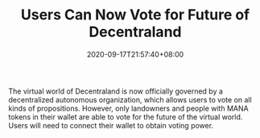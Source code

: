 ﻿---
title: "Users Can Now Vote for Future of Decentraland"
date: 2020-09-17T21:57:40+08:00
lastmod: 2020-09-17T16:45:40+08:00
draft: false
authors: ["Mabel"]
description: "The virtual world of Decentraland is now officially governed by a decentralized autonomous organization, which allows users to vote on all kinds of propositions. However, only landowners and people with MANA tokens in their wallet are able to vote for the future of the virtual world. Users will need to connect their wallet to obtain voting power."
featuredImage: "users-can-now-vote-for-future-of-decentraland.png"
tags: ["Virtual World","Play to Earn"]
categories: ["news"]
news: ["Virtual World"]
weight: 
lightgallery: true
pinned: false
recommend: false
recommend1: false
---

The virtual world of Decentraland is now officially governed by a decentralized autonomous organization, which allows users to vote on all kinds of propositions. However, only landowners and people with MANA tokens in their wallet are able to vote for the future of the virtual world. Users will need to connect their wallet to obtain voting power.

<!--more-->

